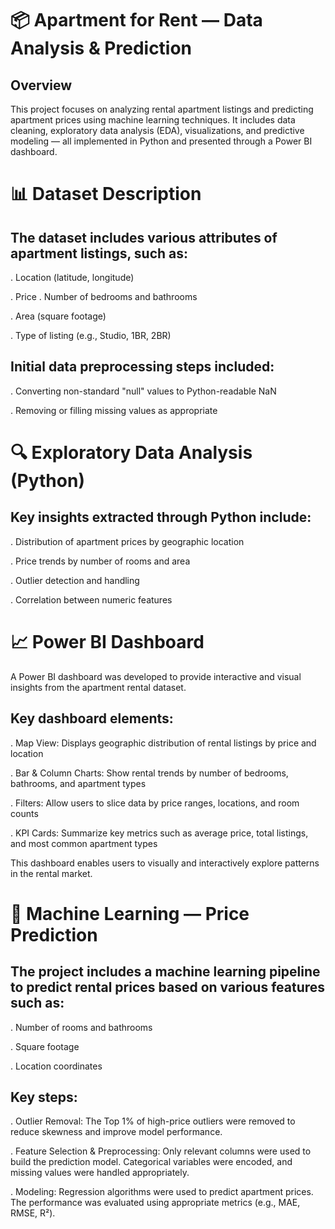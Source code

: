 # 📦 Apartment for Rent — Data Analysis & Prediction
## Overview
This project focuses on analyzing rental apartment listings and predicting apartment prices using machine learning techniques. It includes data cleaning, exploratory data analysis (EDA), visualizations, and predictive modeling — all implemented in Python and presented through a Power BI dashboard.

# 📊 Dataset Description
## The dataset includes various attributes of apartment listings, such as:

. Location (latitude, longitude)

. Price
. Number of bedrooms and bathrooms

. Area (square footage)

. Type of listing (e.g., Studio, 1BR, 2BR)

## Initial data preprocessing steps included:

. Converting non-standard "null" values to Python-readable NaN

. Removing or filling missing values as appropriate

# 🔍 Exploratory Data Analysis (Python)
## Key insights extracted through Python include:

. Distribution of apartment prices by geographic location

. Price trends by number of rooms and area

. Outlier detection and handling

. Correlation between numeric features

# 📈 Power BI Dashboard
A Power BI dashboard was developed to provide interactive and visual insights from the apartment rental dataset.

## Key dashboard elements:

. Map View: Displays geographic distribution of rental listings by price and location

. Bar & Column Charts: Show rental trends by number of bedrooms, bathrooms, and apartment types

. Filters: Allow users to slice data by price ranges, locations, and room counts

. KPI Cards: Summarize key metrics such as average price, total listings, and most common apartment types

This dashboard enables users to visually and interactively explore patterns in the rental market.

# 🤖 Machine Learning — Price Prediction
## The project includes a machine learning pipeline to predict rental prices based on various features such as:

. Number of rooms and bathrooms

. Square footage

. Location coordinates

## Key steps:

. Outlier Removal: The Top 1% of high-price outliers were removed to reduce skewness and improve model performance.

. Feature Selection & Preprocessing: Only relevant columns were used to build the prediction model. Categorical variables were encoded, and missing values were handled appropriately.

. Modeling: Regression algorithms were used to predict apartment prices. The performance was evaluated using appropriate metrics (e.g., MAE, RMSE, R²).
